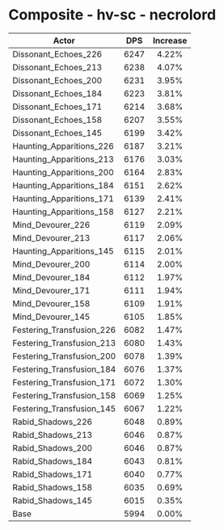 # Composite - hv-sc - necrolord
| Actor | DPS | Increase |
|---|:---:|:---:|
|Dissonant_Echoes_226|6247|4.22%|
|Dissonant_Echoes_213|6238|4.07%|
|Dissonant_Echoes_200|6231|3.95%|
|Dissonant_Echoes_184|6223|3.81%|
|Dissonant_Echoes_171|6214|3.68%|
|Dissonant_Echoes_158|6207|3.55%|
|Dissonant_Echoes_145|6199|3.42%|
|Haunting_Apparitions_226|6187|3.21%|
|Haunting_Apparitions_213|6176|3.03%|
|Haunting_Apparitions_200|6164|2.83%|
|Haunting_Apparitions_184|6151|2.62%|
|Haunting_Apparitions_171|6139|2.41%|
|Haunting_Apparitions_158|6127|2.21%|
|Mind_Devourer_226|6119|2.09%|
|Mind_Devourer_213|6117|2.06%|
|Haunting_Apparitions_145|6115|2.01%|
|Mind_Devourer_200|6114|2.00%|
|Mind_Devourer_184|6112|1.97%|
|Mind_Devourer_171|6111|1.94%|
|Mind_Devourer_158|6109|1.91%|
|Mind_Devourer_145|6105|1.85%|
|Festering_Transfusion_226|6082|1.47%|
|Festering_Transfusion_213|6080|1.43%|
|Festering_Transfusion_200|6078|1.39%|
|Festering_Transfusion_184|6076|1.37%|
|Festering_Transfusion_171|6072|1.30%|
|Festering_Transfusion_158|6069|1.25%|
|Festering_Transfusion_145|6067|1.22%|
|Rabid_Shadows_226|6048|0.89%|
|Rabid_Shadows_213|6046|0.87%|
|Rabid_Shadows_200|6046|0.87%|
|Rabid_Shadows_184|6043|0.81%|
|Rabid_Shadows_171|6040|0.77%|
|Rabid_Shadows_158|6035|0.69%|
|Rabid_Shadows_145|6015|0.35%|
|Base|5994|0.00%|
